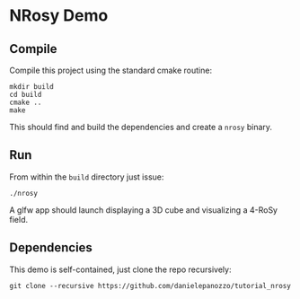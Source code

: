 # NRosy Demo

## Compile

Compile this project using the standard cmake routine:

    mkdir build
    cd build
    cmake ..
    make

This should find and build the dependencies and create a `nrosy` binary.

## Run

From within the `build` directory just issue:

    ./nrosy

A glfw app should launch displaying a 3D cube and visualizing a 4-RoSy field.

## Dependencies

This demo is self-contained, just clone the repo recursively:

    git clone --recursive https://github.com/danielepanozzo/tutorial_nrosy
